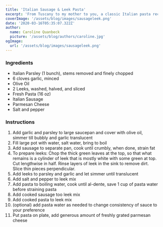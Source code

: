 ```yaml
---
title: 'Italian Sausage & Leek Pasta'
excerpt: 'From Tuscany to my mother to you, a classic Italian pasta recipe.'
coverImage: '/assets/blog/images/sausageleek.png'
date: '2020-03-16T05:35:07.322Z'
author:
  name: Caroline Quanbeck
  picture: '/assets/blog/authors/caroline.jpg'
ogImage:
  url: '/assets/blog/images/sausageleek.png'
---
```


### Ingredients

- Italian Parsley (1 bunch), stems removed and finely chopped
- 6 cloves garlic, minced
- Olive Oil
- 2 Leeks, washed, halved, and sliced
- Fresh Pasta (16 oz)
- Italian Sausage
- Parmesan Cheese
- Salt and pepper

### **Instructions**

1. Add garlic and parsley to large saucepan and cover with olive oil, simmer till bubbly and garlic translucent
2. Fill large pot with water, salt water, bring to boil
3. Add sausage to separate pan, cook until crumbly, when done, strain fat
4. To prepare leeks: Chop the thick green leaves at the top, so that what remains is a cylinder of leek that is mostly white with some green at top. Cut lengthwise in half. Rinse layers of leek in the sink to remove dirt. Slice thin pieces perpendicular. 
5. Add leeks to parsley and garlic and let simmer until translucent
6. Add salt and pepper to leek mix
7. Add pasta to boiling water, cook until al-dente, save 1 cup of pasta water before straining pasta
8. Add cooked sausage too leek mix
9. Add cooked pasta to leek mix
10. (optional) add pasta water as needed to change consistency of sauce to your preference 
11. Put pasta on plate, add generous amount of freshly grated parmesan cheese